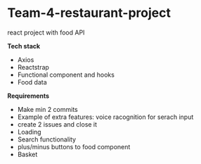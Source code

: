 # Team-4-restaurant-project
react project with food API

**Tech stack**

- Axios
- Reactstrap
- Functional component and hooks
- Food data

**Requirements**

- Make min 2 commits
- Example of extra features: voice racognition for serach input
- create 2 issues and close it
- Loading
- Search functionality
- plus/minus buttons to food component
- Basket 